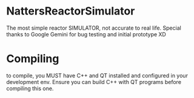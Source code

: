 # NattersReactorSimulator
The most simple reactor SIMULATOR, not accurate to real life.
Special thanks to Google Gemini for bug testing and initial prototype XD

# Compiling
to compile, you MUST have C++ and QT installed and configured in
your development env. Ensure you can build C++ with QT programs before
compiling this one.

